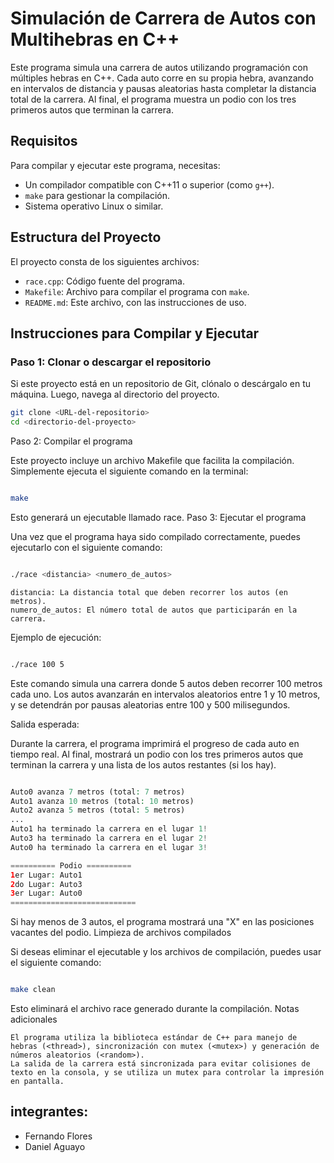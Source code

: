 

# Simulación de Carrera de Autos con Multihebras en C++

Este programa simula una carrera de autos utilizando programación con múltiples hebras en C++. Cada auto corre en su propia hebra, avanzando en intervalos de distancia y pausas aleatorias hasta completar la distancia total de la carrera. Al final, el programa muestra un podio con los tres primeros autos que terminan la carrera.

## Requisitos

Para compilar y ejecutar este programa, necesitas:

- Un compilador compatible con C++11 o superior (como `g++`).
- `make` para gestionar la compilación.
- Sistema operativo Linux o similar.

## Estructura del Proyecto

El proyecto consta de los siguientes archivos:

- `race.cpp`: Código fuente del programa.
- `Makefile`: Archivo para compilar el programa con `make`.
- `README.md`: Este archivo, con las instrucciones de uso.

## Instrucciones para Compilar y Ejecutar

### Paso 1: Clonar o descargar el repositorio

Si este proyecto está en un repositorio de Git, clónalo o descárgalo en tu máquina. Luego, navega al directorio del proyecto.

```bash
git clone <URL-del-repositorio>
cd <directorio-del-proyecto>

```

Paso 2: Compilar el programa

Este proyecto incluye un archivo Makefile que facilita la compilación. Simplemente ejecuta el siguiente comando en la terminal:


```bash

make

```
Esto generará un ejecutable llamado race.
Paso 3: Ejecutar el programa

Una vez que el programa haya sido compilado correctamente, puedes ejecutarlo con el siguiente comando:


```bash

./race <distancia> <numero_de_autos>

```
    distancia: La distancia total que deben recorrer los autos (en metros).
    numero_de_autos: El número total de autos que participarán en la carrera.

Ejemplo de ejecución:


```bash

./race 100 5

```
Este comando simula una carrera donde 5 autos deben recorrer 100 metros cada uno. Los autos avanzarán en intervalos aleatorios entre 1 y 10 metros, y se detendrán por pausas aleatorias entre 100 y 500 milisegundos.

Salida esperada:

Durante la carrera, el programa imprimirá el progreso de cada auto en tiempo real. Al final, mostrará un podio con los tres primeros autos que terminan la carrera y una lista de los autos restantes (si los hay).


```php

Auto0 avanza 7 metros (total: 7 metros)
Auto1 avanza 10 metros (total: 10 metros)
Auto2 avanza 5 metros (total: 5 metros)
...
Auto1 ha terminado la carrera en el lugar 1!
Auto3 ha terminado la carrera en el lugar 2!
Auto0 ha terminado la carrera en el lugar 3!

========== Podio ==========
1er Lugar: Auto1
2do Lugar: Auto3
3er Lugar: Auto0
============================

```
Si hay menos de 3 autos, el programa mostrará una "X" en las posiciones vacantes del podio.
Limpieza de archivos compilados

Si deseas eliminar el ejecutable y los archivos de compilación, puedes usar el siguiente comando:


```bash

make clean

```
Esto eliminará el archivo race generado durante la compilación.
Notas adicionales

    El programa utiliza la biblioteca estándar de C++ para manejo de hebras (<thread>), sincronización con mutex (<mutex>) y generación de números aleatorios (<random>).
    La salida de la carrera está sincronizada para evitar colisiones de texto en la consola, y se utiliza un mutex para controlar la impresión en pantalla.


## integrantes:

- Fernando Flores
- Daniel Aguayo 